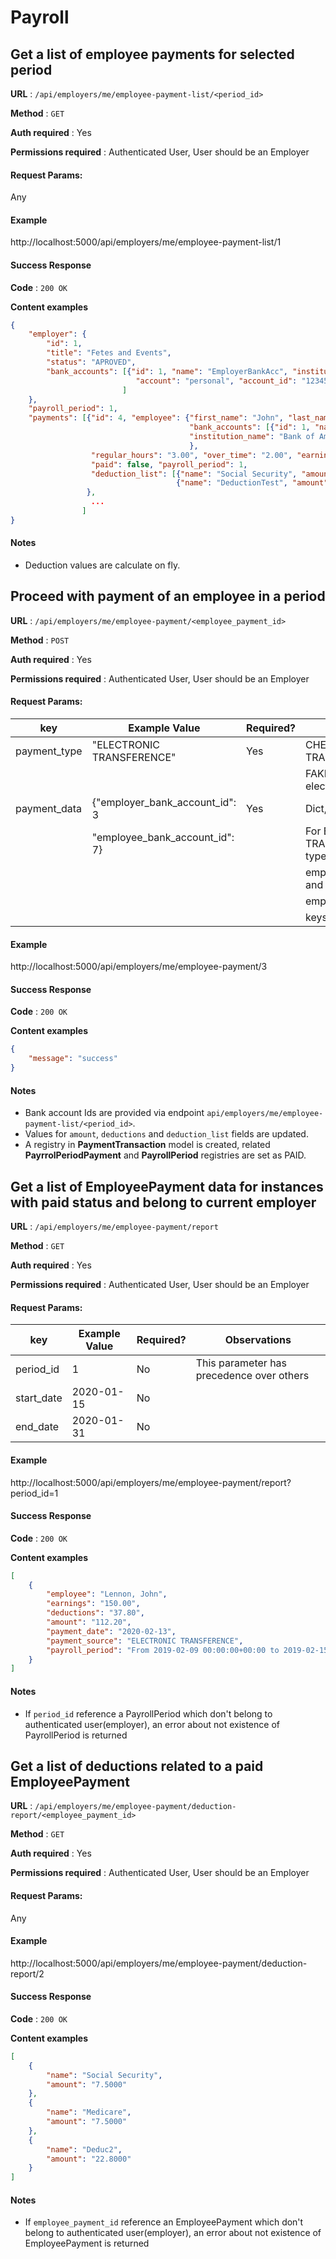# Payroll

## Get a list of employee payments for selected period 

**URL** : `/api/employers/me/employee-payment-list/<period_id>`

**Method** : `GET`

**Auth required** : Yes

**Permissions required** : Authenticated User, User should be an Employer

#### Request Params:

Any

#### Example

http://localhost:5000/api/employers/me/employee-payment-list/1

#### Success Response

**Code** : `200 OK`

**Content examples**

```json
{
    "employer": {
        "id": 1,
        "title": "Fetes and Events",
        "status": "APROVED",
        "bank_accounts": [{"id": 1, "name": "EmployerBankAcc", "institution_name": "Bank of America",
                            "account": "personal", "account_id": "1234567890123"}
                         ]
    },
    "payroll_period": 1,
    "payments": [{"id": 4, "employee": {"first_name": "John", "last_name": "Lennon", 
                                        "bank_accounts": [{"id": 1, "name": "EmployerBankAcc", 
                                        "institution_name": "Bank of America", "account": "personal", "account_id": "1234567890123"}]
                                        }, 
                  "regular_hours": "3.00", "over_time": "2.00", "earnings": "150.00", "deductions": 37.8, "amount": 112.2,
                  "paid": false, "payroll_period": 1, 
                  "deduction_list": [{"name": "Social Security", "amount": 7.5}, {"name": "Medicare", "amount": 7.5}, 
                                     {"name": "DeductionTest", "amount": 22.8}]
                 },
                  ...
                ]
}
```

#### Notes

- Deduction values are calculate on fly.


## Proceed with payment of an employee in a period 

**URL** : `/api/employers/me/employee-payment/<employee_payment_id>`

**Method** : `POST`

**Auth required** : Yes

**Permissions required** : Authenticated User, User should be an Employer

#### Request Params:

| key             | Example Value                     | Required?     | Observations                          |
| --------------  | --------------------------------  | ------------- | ------------------------------------- |
| payment_type    |  "ELECTRONIC TRANSFERENCE"        |     Yes       | CHECK, ELECTRONIC TRANSFERENCE, FAKE  |
|                 |                                   |               | FAKE imitate a real electronic transference |
| payment_data    |  {"employer_bank_account_id": 3   |     Yes       | Dict, can be empty                    |
|                 |   "employee_bank_account_id": 7}  |               | For ELECTRONIC TRANSFERENCE and FAKE types,     |
|                 |                                   |               | employer_bank_account_id and          |
|                 |                                   |               | employee_bank_account_id              |
|                 |                                   |               | keys are required                     |

#### Example

http://localhost:5000/api/employers/me/employee-payment/3

#### Success Response

**Code** : `200 OK`

**Content examples**

```json
{
    "message": "success"
}
```

#### Notes

- Bank account Ids are provided via endpoint `api/employers/me/employee-payment-list/<period_id>`.
- Values for `amount`, `deductions` and `deduction_list` fields are updated. 
- A registry in **PaymentTransaction** model is created, related **PayrrolPeriodPayment** and **PayrollPeriod** registries are set as PAID.


## Get a list of EmployeePayment data for instances with paid status and belong to current employer 

**URL** : `/api/employers/me/employee-payment/report`

**Method** : `GET`

**Auth required** : Yes

**Permissions required** : Authenticated User, User should be an Employer

#### Request Params:

| key           | Example Value           | Required?     | Observations                                  |
| ------------  | ----------------------  | ------------- | --------------------------------------------- |
| period_id     |  1                      |     No        | This parameter has precedence over others     |
| start_date    |  2020-01-15             |     No        |                                               |
| end_date      |  2020-01-31             |     No        |                                               |

#### Example

http://localhost:5000/api/employers/me/employee-payment/report?period_id=1

#### Success Response

**Code** : `200 OK`

**Content examples**

```json
[
    {
        "employee": "Lennon, John",
        "earnings": "150.00",
        "deductions": "37.80",
        "amount": "112.20",
        "payment_date": "2020-02-13",
        "payment_source": "ELECTRONIC TRANSFERENCE",
        "payroll_period": "From 2019-02-09 00:00:00+00:00 to 2019-02-15 23:59:59+00:00"
    }
]
```

#### Notes

- If `period_id` reference a PayrollPeriod which don't belong to authenticated user(employer), 
an error about not existence of PayrollPeriod is returned


## Get a list of deductions related to a paid EmployeePayment 

**URL** : `/api/employers/me/employee-payment/deduction-report/<employee_payment_id>`

**Method** : `GET`

**Auth required** : Yes

**Permissions required** : Authenticated User, User should be an Employer

#### Request Params:
Any

#### Example

http://localhost:5000/api/employers/me/employee-payment/deduction-report/2

#### Success Response

**Code** : `200 OK`

**Content examples**

```json
[
    {
        "name": "Social Security",
        "amount": "7.5000"
    },
    {
        "name": "Medicare",
        "amount": "7.5000"
    },
    {
        "name": "Deduc2",
        "amount": "22.8000"
    }
]
```

#### Notes

- If `employee_payment_id` reference an EmployeePayment which don't belong to authenticated user(employer), 
an error about not existence of EmployeePayment is returned
